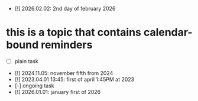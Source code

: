 - [!] 2026.02.02: 2nd day of february 2026

# this is a topic that contains calendar-bound reminders
- [ ] plain task
- [!] 2024.11.05: november fifth from 2024
- [!] 2023.04.01 13:45: first of april 1:45PM at 2023
- [-] ongoing task
- [!] 2026.01.01: january first of 2026
